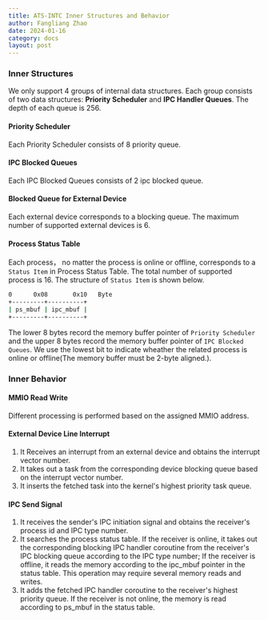 ```yaml
---
title: ATS-INTC Inner Structures and Behavior
author: Fangliang Zhao
date: 2024-01-16
category: docs
layout: post
---
```



### Inner Structures

We only support 4 groups of internal data structures. Each group consists of two data structures: **Priority Scheduler** and **IPC Handler Queues**. The depth of each queue is 256.

#### Priority Scheduler

Each Priority Scheduler consists of 8 priority queue.

#### IPC Blocked Queues

Each IPC Blocked Queues consists of 2 ipc blocked queue.

#### Blocked Queue for External Device

Each external device corresponds to a blocking queue. The maximum number of supported external devices is 6.

#### Process Status Table

Each process， no matter the process is online or offline, corresponds to a `Status Item` in Process Status Table. The total number of supported process is 16. The structure of `Status Item` is shown below.

```sh
0      0x08       0x10   Byte
+---------+----------+
| ps_mbuf | ipc_mbuf |
+---------+----------+
```

The lower 8 bytes record the memory buffer pointer of `Priority Scheduler` and the upper 8 bytes record the memory buffer pointer of `IPC Blocked Queues`. We use the lowest bit to indicate wheather the related process is online or offline(The memory buffer must be 2-byte aligned.).

### Inner Behavior

#### MMIO Read Write

Different processing is performed based on the assigned MMIO address.

#### External Device Line Interrupt

1. It Receives an interrupt from an external device and obtains the interrupt vector number.
2. It takes out a task from the corresponding device blocking queue based on the interrupt vector number.
3. It inserts the fetched task into the kernel's highest priority task queue.

#### IPC Send Signal

1. It receives the sender's IPC initiation signal and obtains the receiver's process id and IPC type number.
2. It searches the process status table. If the receiver is online, it takes out the corresponding blocking IPC handler coroutine from the receiver's IPC blocking queue according to the IPC type number; If the receiver is offline, it reads the memory according to the ipc_mbuf pointer in the status table. This operation may require several memory reads and writes.
3. It adds the fetched IPC handler coroutine to the receiver's highest priority queue. If the receiver is not online, the memory is read according to ps_mbuf in the status table.

   